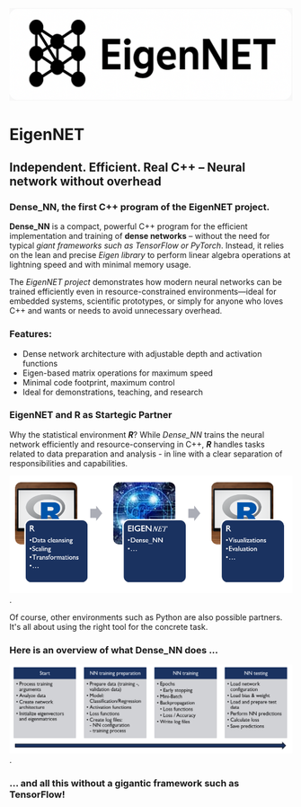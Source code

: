 ![Projekt-Banner](images/EigenNET_GitHub_Banner.png)


# EigenNET
## Independent. Efficient. Real C++ – Neural network without overhead

### Dense_NN, the first C++ program of the EigenNET project.
**Dense_NN** is a compact, powerful C++ program for the efficient implementation and training of **dense networks** – without the need for typical *giant frameworks such as TensorFlow or PyTorch*. Instead, it relies on the lean and precise *Eigen library* to perform linear algebra operations at lightning speed and with minimal memory usage.

The *EigenNET project* demonstrates how modern neural networks can be trained efficiently even in resource-constrained environments—ideal for embedded systems, scientific prototypes, or simply for anyone who loves C++ and wants or needs to avoid unnecessary overhead.

### Features:
<ul>
<li>Dense network architecture with adjustable depth and activation functions</li>
<li>Eigen-based matrix operations for maximum speed</li>
<li>Minimal code footprint, maximum control</li>
<li>Ideal for demonstrations, teaching, and research</li>
</ul>

### EigenNET and R as Startegic Partner
Why the statistical environment ***R***? While *Dense_NN* trains the neural network efficiently and resource-conserving in C++, ***R*** handles tasks related to data preparation and analysis - in line with a clear separation of responsibilities and capabilities.

![R as Stregic Partner](images/Strategic_Partner.png).

Of course, other environments such as Python are also possible partners. It's all about using the right tool for the concrete task. 

### Here is an overview of what Dense_NN does ...

![Realization](/images/Realization.png).

### ... and all this without a gigantic framework such as TensorFlow!




